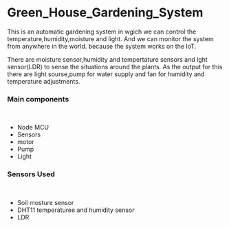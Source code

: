 # Green_House_Gardening_System
This is an automatic gardening system in wgich we can control the temperature,humidity,moisture and light. And we can monitor the system from anywhere in the world. because the system works on the IoT.

There are moisture sensor,humidity and tempertature sensors and lght sensor(LDR) to sense the situations around the plants. As the output for this there are light sourse,pump for water supply and fan for humidity and temperature adjustments.
<h3>Main components</h3><br>
<ul>
<li>Node MCU</li>
<li>Sensors</li>
<li>motor</li>
<li>Pump</li>
<li>Light</li>
</ul>
<h3>Sensors Used</h3><br>
<ul>
<li>Soil mosture sensor</li>
<li>DHT11 temperaturee and humidity sensor</li>
<li>LDR</li>
</ul>
